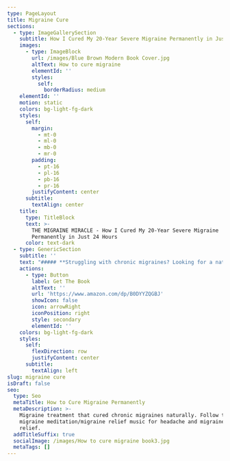 ```yaml
---
type: PageLayout
title: Migraine Cure
sections:
  - type: ImageGallerySection
    subtitle: How I Cured My 20-Year Severe Migraine Permanently in Just 24 Hours
    images:
      - type: ImageBlock
        url: /images/Blue Brown Modern Book Cover.jpg
        altText: How to cure migraine
        elementId: ''
        styles:
          self:
            borderRadius: medium
    elementId: ''
    motion: static
    colors: bg-light-fg-dark
    styles:
      self:
        margin:
          - mt-0
          - ml-0
          - mb-0
          - mr-0
        padding:
          - pt-16
          - pl-16
          - pb-16
          - pr-16
        justifyContent: center
      subtitle:
        textAlign: center
    title:
      type: TitleBlock
      text: >-
        THE MIGRAINE MIRACLE - How I Cured My 20-Year Severe Migraine
        Permanently in Just 24 Hours
      color: text-dark
  - type: GenericSection
    subtitle: ''
    text: "##### **Struggling with chronic migraines? Looking for a natural, proven way to stop the migraine permanently?**\n\nFor nearly 20 years, I battled severe\_migraines that took over my life. I tried medications, diets, and every treatment I could find, but nothing worked, until I discovered a method that changed everything.\_**And within just 24 hours, my migraines were completely gone**.\n\nIn this book, I share the exact\_step-by-step techniques\_I used to break free from chronic pain. Whether you suffer from severe migraines, tension headaches, or recurring pain, these methods can help you find relief too.\n\nIn this book, it covers:\n\n*   A real, firsthand experience from someone who suffered migraines for 2 decades.\n\n*   A step-by-step guide on the exact migraine relief techniques that led to recovery.\n\n*   Migraine headache techniques that go beyond traditional treatments.\n\n*   Simple, practical strategies you can start using today.\n\nThis book includes:\n\n*   A real, firsthand experience from someone who suffered severe migraine for almost two decades.\n\n<!---->\n\n*   A step-by-step guide on the exact migraine relief techniques that led to my recovery.\n\n<!---->\n\n*   Natural migraine relief techniques that go beyond traditional treatments.\n\n<!---->\n\n*   Simple, practical strategies you can start using today.\n\n***\n\n**BONUS:**\_Includes a\_free guided meditation video\_to help you apply these techniques immediately!\n\nIf you have tried everything but still suffer from chronic migraines, this book offers a new approach that could transform your life.\n\n**Get your\_**[**copy**](https://www.amazon.com/dp/B0DYYZQGBJ)**\_today and take the first step toward a migraine-free life!**\n"
    actions:
      - type: Button
        label: Get The Book
        altText: ''
        url: 'https://www.amazon.com/dp/B0DYYZQGBJ'
        showIcon: false
        icon: arrowRight
        iconPosition: right
        style: secondary
        elementId: ''
    colors: bg-light-fg-dark
    styles:
      self:
        flexDirection: row
        justifyContent: center
      subtitle:
        textAlign: left
slug: migraine cure
isDraft: false
seo:
  type: Seo
  metaTitle: How to Cure Migraine Permanently
  metaDescription: >-
    Migraine treatment that cured chronic migraines naturally. Follow the
    migraine meditation/migraine relief music for headache and migraine pain
    relief.
  addTitleSuffix: true
  socialImage: /images/How to cure migraine book3.jpg
  metaTags: []
---
```

